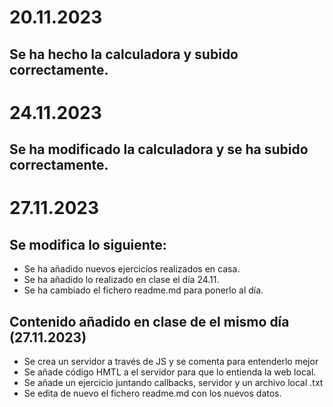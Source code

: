 # 20.11.2023
## Se ha hecho la calculadora y subido correctamente.
# 24.11.2023
## Se ha modificado la calculadora y se ha subido correctamente.
# 27.11.2023
## Se modifica lo siguiente:
- Se ha añadido nuevos ejercicios realizados en casa.
- Se ha añadido lo realizado en clase el día 24.11.
- Se ha cambiado el fichero readme.md para ponerlo al día.
## Contenido añadido en clase de el mismo día (27.11.2023)
- Se crea un servidor a través de JS y se comenta para entenderlo mejor
- Se añade código HMTL a el servidor para que lo entienda la web local.
- Se añade un ejercicio juntando callbacks, servidor y un archivo local .txt
- Se edita de nuevo el fichero readme.md con los nuevos datos.